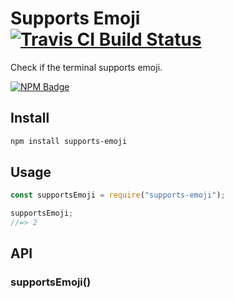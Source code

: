 # Supports Emoji [![Travis CI Build Status](https://img.shields.io/travis/com/Richienb/supports-emoji/master.svg?style=for-the-badge)](https://travis-ci.com/Richienb/supports-emoji)

Check if the terminal supports emoji.

[![NPM Badge](https://nodei.co/npm/supports-emoji.png)](https://npmjs.com/package/supports-emoji)

## Install

```sh
npm install supports-emoji
```

## Usage

```js
const supportsEmoji = require("supports-emoji");

supportsEmoji;
//=> 2
```

## API

### supportsEmoji()
